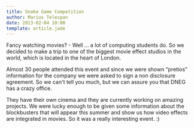 ```yaml
---
title: Snake Game Competition
author: Marius Telespan
date: 2013-02-04 10:00
template: article.jade
---
```


Fancy watching movies? - Well ... a lot of computing students do. So we decided to make a trip to one of the biggest movie effect studios in the world, which is located in the heart of London.

Almost 30 people attended this event and since we were shown “pretios” information for the company we were asked to sign a non disclosure agreement. So we can't tell you much, but we can assure you that DNEG has a crazy office.

They have their own cinema and they are currently working on amazing projects. We were lucky enough to be given some information about the blockbusters that will appear this summer and show us how video effects are integrated in movies. So it was a really interesting event. :)

